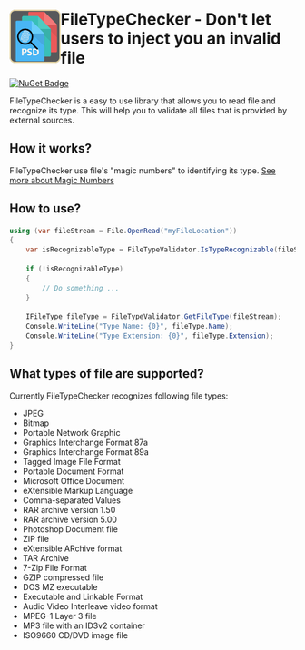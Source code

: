 <h1><img src="https://raw.githubusercontent.com/AJMitev/FileTypeChecker/master/tools/FileTypeCheckerLogo-150.png" align="left" alt="FileTypeChecker" width="90">FileTypeChecker - Don't let users to inject you an invalid file</h1> 

[![NuGet Badge](https://buildstats.info/nuget/File.TypeChecker)](https://www.nuget.org/packages/File.TypeChecker/)

FileTypeChecker is a easy to use library that allows you to read file and recognize its type. This will help you to validate all files that is provided by external sources. 

## How it works?
FileTypeChecker use file's "magic numbers" to identifying its type. [See more about Magic Numbers](https://en.wikipedia.org/wiki/Magic_number_(programming)#Magic_numbers_in_files)

## How to use?
```c#
using (var fileStream = File.OpenRead("myFileLocation"))
{
    var isRecognizableType = FileTypeValidator.IsTypeRecognizable(fileStream);

    if (!isRecognizableType)
    {
        // Do something ...
    }

    IFileType fileType = FileTypeValidator.GetFileType(fileStream);
    Console.WriteLine("Type Name: {0}", fileType.Name);
    Console.WriteLine("Type Extension: {0}", fileType.Extension);
}
```

## What types of file are supported?
Currently FileTypeChecker recognizes following file types:

- JPEG
- Bitmap
- Portable Network Graphic
- Graphics Interchange Format 87a
- Graphics Interchange Format 89a
- Tagged Image File Format
- Portable Document Format
- Microsoft Office Document
- eXtensible Markup Language
- Comma-separated Values
- RAR archive version 1.50
- RAR archive version 5.00
- Photoshop Document file
- ZIP file
- eXtensible ARchive format
- TAR Archive
- 7-Zip File Format
- GZIP compressed file
- DOS MZ executable
- Executable and Linkable Format
- Audio Video Interleave video format
- MPEG-1 Layer 3 file
- MP3 file with an ID3v2 container
- ISO9660 CD/DVD image file

